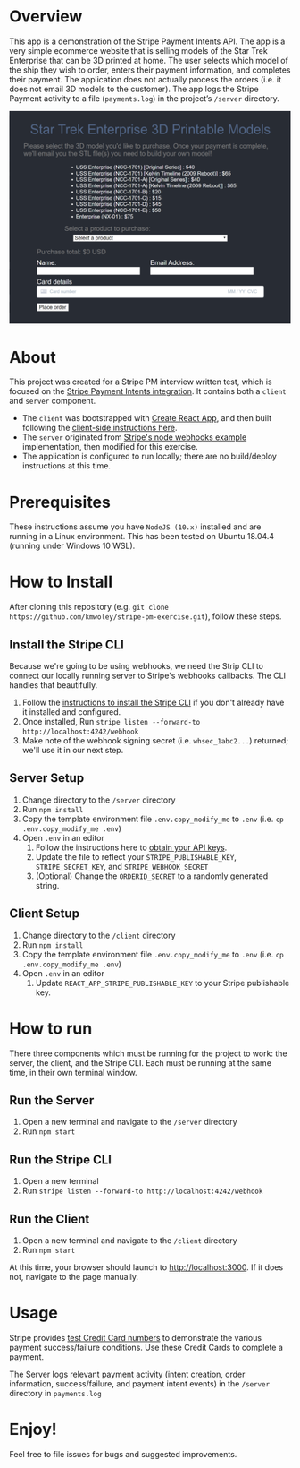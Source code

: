 # Overview
This app is a demonstration of the Stripe Payment Intents API. The app is a very simple ecommerce website that is selling models of the Star Trek Enterprise that can be 3D printed at home. The user selects which model of the ship they wish to order, enters their payment information, and completes their payment. The application does not actually process the orders (i.e. it does not email 3D models to the customer). The app logs the Stripe Payment activity to a file (`payments.log`) in the project’s `/server` directory.

![Screenshot](/screenshot.png?raw=true "Screenshot")

# About
This project was created for a Stripe PM interview written test, which is focused on the [Stripe Payment Intents integration](https://stripe.com/docs/payments/accept-a-payment#web). It contains both a `client` and `server` component. 
* The `client` was bootstrapped with [Create React App](https://github.com/facebook/create-react-app), and then built following the [client-side instructions here](https://stripe.com/docs/payments/accept-a-payment#web).
* The `server` originated from [Stripe's node webhooks example](https://github.com/stripe-samples/accept-a-card-payment) implementation, then modified for this exercise.
* The application is configured to run locally; there are no build/deploy instructions at this time.

# Prerequisites
These instructions assume you have `NodeJS (10.x)` installed and are running in a Linux environment. This has been tested on Ubuntu 18.04.4 (running under Windows 10 WSL).

# How to Install
After cloning this repository (e.g. `git clone https://github.com/kmwoley/stripe-pm-exercise.git`), follow these steps.

## Install the Stripe CLI
Because we're going to be using webhooks, we need the Strip CLI to connect our locally running server to Stripe's webhooks callbacks. The CLI handles that beautifully.

1. Follow the [instructions to install the Stripe CLI](https://stripe.com/docs/payments/handling-payment-events#install-cli) if you don't already have it installed and configured.
1. Once installed, Run `stripe listen --forward-to http://localhost:4242/webhook`
1. Make note of the webhook signing secret (i.e. `whsec_1abc2...`) returned; we'll use it in our next step.

## Server Setup
1. Change directory to the `/server` directory
1. Run `npm install`
1. Copy the template environment file `.env.copy_modify_me` to `.env` (i.e. `cp .env.copy_modify_me .env`)
1. Open `.env` in an editor
   1. Follow the instructions here to [obtain your API keys](https://stripe.com/docs/development#api-keys).
   1. Update the file to reflect your `STRIPE_PUBLISHABLE_KEY`, `STRIPE_SECRET_KEY`, and `STRIPE_WEBHOOK_SECRET`
   1. (Optional) Change the `ORDERID_SECRET` to a randomly generated string.

## Client Setup
1. Change directory to the `/client` directory
1. Run `npm install`
1. Copy the template environment file `.env.copy_modify_me` to `.env` (i.e. `cp .env.copy_modify_me .env`)
1. Open `.env` in an editor
   1. Update `REACT_APP_STRIPE_PUBLISHABLE_KEY` to your Stripe publishable key.

# How to run
There three components which must be running for the project to work: the server, the client, and the Stripe CLI. Each must be running at the same time, in their own terminal window.

## Run the Server
1. Open a new terminal and navigate to the `/server` directory
1. Run `npm start`

## Run the Stripe CLI
1. Open a new terminal
1. Run `stripe listen --forward-to http://localhost:4242/webhook`

## Run the Client
1. Open a new terminal and navigate to the `/client` directory
1. Run `npm start`

At this time, your browser should launch to [http://localhost:3000](http://localhost:3000). If it does not, navigate to the page manually.

# Usage
Stripe provides [test Credit Card numbers](https://stripe.com/docs/payments/accept-a-payment#web-test-integration) to demonstrate the various payment success/failure conditions. Use these Credit Cards to complete a payment.

The Server logs relevant payment activity (intent creation, order information, success/failure, and payment intent events) in the `/server` directory in `payments.log`

# Enjoy!
Feel free to file issues for bugs and suggested improvements.
